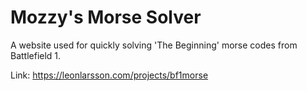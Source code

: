 # Mozzy's Morse Solver
A website used for quickly solving 'The Beginning' morse codes from Battlefield 1.

Link: https://leonlarsson.com/projects/bf1morse
